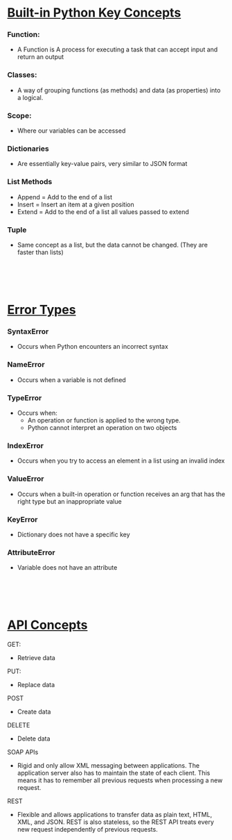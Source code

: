 # <u>Built-in Python Key Concepts</u>
### Function:
- A Function is A process for executing a task that can accept input and return an output
### Classes:
- A way of grouping functions (as methods) and data (as properties) into a logical.
### Scope:
- Where our variables can be accessed
### Dictionaries 
- Are essentially key-value pairs, very similar to JSON format
### List Methods
- Append = Add to the end of a list
- Insert =  Insert an item at a given position
- Extend = Add to the end of a list all values passed to extend
### Tuple
- Same concept as a list, but the data cannot be changed. (They are faster than lists)
# <br></br> <u>Error Types</u> 
### SyntaxError
- Occurs when Python encounters an incorrect syntax
### NameError
- Occurs when a variable is not defined
### TypeError
- Occurs when: 
    - An operation or function is applied to the wrong type.
    - Python cannot interpret an operation on two objects
### IndexError
- Occurs when you try to access an element in a list using an invalid index
### ValueError
- Occurs when a built-in operation or function receives an arg that has the right type but an inappropriate value
### KeyError
- Dictionary does not have a specific key
### AttributeError
- Variable does not have an attribute
# <br></br><u>API Concepts</u>
GET:
- Retrieve data

PUT: 
- Replace data

POST 
- Create data

DELETE
- Delete data

SOAP APIs 
- Rigid and only allow XML messaging between applications. The application server also has to maintain the state of each client. This means it has to remember all previous requests when processing a new request.

REST
-  Flexible and allows applications to transfer data as plain text, HTML, XML, and JSON. REST is also stateless, so the REST API treats every new request independently of previous requests.